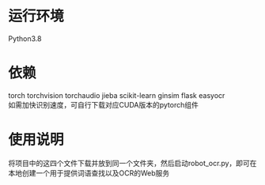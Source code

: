 # 运行环境
Python3.8

# 依赖
torch torchvision torchaudio jieba scikit-learn ginsim flask easyocr  
如需加快识别速度，可自行下载对应CUDA版本的pytorch组件

# 使用说明
将项目中的这四个文件下载并放到同一个文件夹，然后启动robot_ocr.py，即可在本地创建一个用于提供词语查找以及OCR的Web服务
